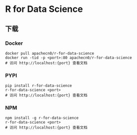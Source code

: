 # R for Data Science

## 下载

### Docker

```
docker pull apachecn0/r-for-data-science
docker run -tid -p <port>:80 apachecn0/r-for-data-science
# 访问 http://localhost:{port} 查看文档
```

### PYPI

```
pip install r-for-data-science
r-for-data-science <port>
# 访问 http://localhost:{port} 查看文档
```

### NPM

```
npm install -g r-for-data-science
r-for-data-science <port>
# 访问 http://localhost:{port} 查看文档
```